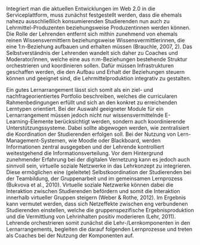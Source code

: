 <!-- filename: 04_Ein_neues_Rollenverstaendnis_von_Lehrenden.md -->
<!-- title: Ein neues Rollenverständnis von Lehrenden -->

Integriert man die aktuellen Entwicklungen im Web 2.0 in die Serviceplattform, muss zunächst festgestellt werden, dass die ehemals nahezu ausschließlich konsumierenden Studierenden nun auch zu Lehrmittel-Produzenten beziehungsweise Produzentinnen werden können. Die Rolle der Lehrenden entfernt sich mithin zunehmend von ehemals reinen Wissensvermittlern beziehungsweise Wissensvermittlerinnen, die eine 1:n-Beziehung aufbauen und erhalten müssen (Brauchle, 2007, 2). Das Selbstverständnis der Lehrenden wandelt sich daher zu Coaches und Moderator/innen, welche eine aus n:m-Beziehungen bestehende Struktur orchestrieren und koordinieren sollen. Dafür müssen Infrastrukturen geschaffen werden, die den Aufbau und Erhalt der Beziehungen steuern können und geeignet sind, die Lehrmittelproduktion integrativ zu gestalten.

Ein gutes Lernarrangement lässt sich somit als ein ziel- und nachfrageorientiertes Portfolio beschreiben, welches die curricularen Rahmenbedingungen erfüllt und sich an den konkret zu erreichenden Lerntypen orientiert. Bei der Auswahl geeigneter Module für ein Lernarrangement müssen jedoch nicht nur wissensvermittelnde E-Learning-Elemente berücksichtigt werden, sondern auch koordinierende Unterstützungssysteme. Dabei sollte abgewogen werden, wie zentralisiert die Koordination der Studierenden erfolgen soll. Bei der Nutzung von Lern-Management-Systemen, wie Moodle oder Blackboard, werden Informationen zentral ausgegeben und der Lehrende kontrolliert weitestgehend die Informationsverteilung. Vor dem Hintergrund zunehmender Erfahrung bei der digitalen Vernetzung kann es jedoch auch sinnvoll sein, virtuelle soziale Netzwerke in das Lehrkonzept zu integrieren. Diese ermöglichen eine (geleitete) Selbstkoordination der Studierenden bei der Teambildung, der Gruppenarbeit und im gemeinsamen Lernprozess (Bukvova et al., 2010). Virtuelle soziale Netzwerke können dabei die Interaktion zwischen Studierenden befördern und somit die Interaktion innerhalb virtueller Gruppen steigern (Weber &amp; Rothe, 2012). Im Ergebnis kann vermutet werden, dass sich Netzeffekte zwischen eng verbundenen Studierenden einstellen, welche die gruppenspezifische Ergebnisproduktion und die Vermittlung von Lehrinhalten positiv moderieren (Lehr, 2011). Lehrende orchestrieren somit zunächst die Lehr-/Lernkomponenten in den Lernarrangements, begleiten die darauf folgenden Lernprozesse und treten als Coaches bei der Nutzung der Komponenten auf.
